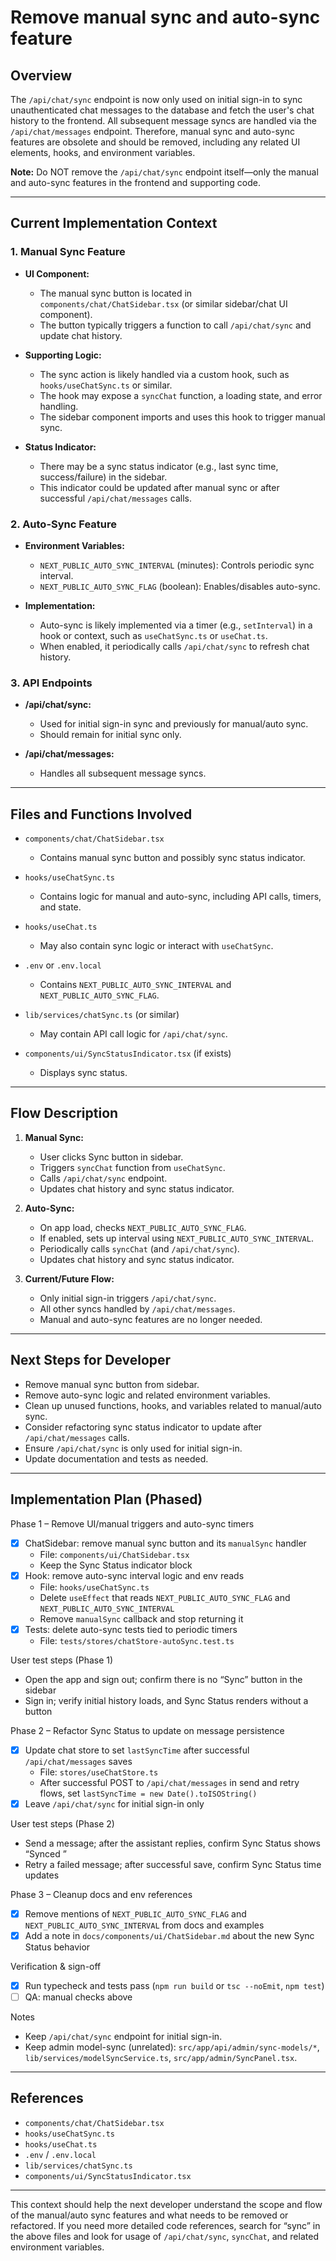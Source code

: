 # Remove manual sync and auto-sync feature

## Overview

The `/api/chat/sync` endpoint is now only used on initial sign-in to sync unauthenticated chat messages to the database and fetch the user's chat history to the frontend. All subsequent message syncs are handled via the `/api/chat/messages` endpoint. Therefore, manual sync and auto-sync features are obsolete and should be removed, including any related UI elements, hooks, and environment variables.

**Note:** Do NOT remove the `/api/chat/sync` endpoint itself—only the manual and auto-sync features in the frontend and supporting code.

---

## Current Implementation Context

### 1. Manual Sync Feature

- **UI Component:**

  - The manual sync button is located in `components/chat/ChatSidebar.tsx` (or similar sidebar/chat UI component).
  - The button typically triggers a function to call `/api/chat/sync` and update chat history.

- **Supporting Logic:**

  - The sync action is likely handled via a custom hook, such as `hooks/useChatSync.ts` or similar.
  - The hook may expose a `syncChat` function, a loading state, and error handling.
  - The sidebar component imports and uses this hook to trigger manual sync.

- **Status Indicator:**
  - There may be a sync status indicator (e.g., last sync time, success/failure) in the sidebar.
  - This indicator could be updated after manual sync or after successful `/api/chat/messages` calls.

### 2. Auto-Sync Feature

- **Environment Variables:**

  - `NEXT_PUBLIC_AUTO_SYNC_INTERVAL` (minutes): Controls periodic sync interval.
  - `NEXT_PUBLIC_AUTO_SYNC_FLAG` (boolean): Enables/disables auto-sync.

- **Implementation:**
  - Auto-sync is likely implemented via a timer (e.g., `setInterval`) in a hook or context, such as `useChatSync.ts` or `useChat.ts`.
  - When enabled, it periodically calls `/api/chat/sync` to refresh chat history.

### 3. API Endpoints

- **/api/chat/sync:**

  - Used for initial sign-in sync and previously for manual/auto sync.
  - Should remain for initial sync only.

- **/api/chat/messages:**
  - Handles all subsequent message syncs.

---

## Files and Functions Involved

- `components/chat/ChatSidebar.tsx`

  - Contains manual sync button and possibly sync status indicator.

- `hooks/useChatSync.ts`

  - Contains logic for manual and auto-sync, including API calls, timers, and state.

- `hooks/useChat.ts`

  - May also contain sync logic or interact with `useChatSync`.

- `.env` or `.env.local`

  - Contains `NEXT_PUBLIC_AUTO_SYNC_INTERVAL` and `NEXT_PUBLIC_AUTO_SYNC_FLAG`.

- `lib/services/chatSync.ts` (or similar)

  - May contain API call logic for `/api/chat/sync`.

- `components/ui/SyncStatusIndicator.tsx` (if exists)
  - Displays sync status.

---

## Flow Description

1. **Manual Sync:**

   - User clicks Sync button in sidebar.
   - Triggers `syncChat` function from `useChatSync`.
   - Calls `/api/chat/sync` endpoint.
   - Updates chat history and sync status indicator.

2. **Auto-Sync:**

   - On app load, checks `NEXT_PUBLIC_AUTO_SYNC_FLAG`.
   - If enabled, sets up interval using `NEXT_PUBLIC_AUTO_SYNC_INTERVAL`.
   - Periodically calls `syncChat` (and `/api/chat/sync`).
   - Updates chat history and sync status indicator.

3. **Current/Future Flow:**
   - Only initial sign-in triggers `/api/chat/sync`.
   - All other syncs handled by `/api/chat/messages`.
   - Manual and auto-sync features are no longer needed.

---

## Next Steps for Developer

- Remove manual sync button from sidebar.
- Remove auto-sync logic and related environment variables.
- Clean up unused functions, hooks, and variables related to manual/auto sync.
- Consider refactoring sync status indicator to update after `/api/chat/messages` calls.
- Ensure `/api/chat/sync` is only used for initial sign-in.
- Update documentation and tests as needed.

---

## Implementation Plan (Phased)

Phase 1 – Remove UI/manual triggers and auto-sync timers

- [x] ChatSidebar: remove manual sync button and its `manualSync` handler
  - File: `components/ui/ChatSidebar.tsx`
  - Keep the Sync Status indicator block
- [x] Hook: remove auto-sync interval logic and env reads
  - File: `hooks/useChatSync.ts`
  - Delete `useEffect` that reads `NEXT_PUBLIC_AUTO_SYNC_FLAG` and `NEXT_PUBLIC_AUTO_SYNC_INTERVAL`
  - Remove `manualSync` callback and stop returning it
- [x] Tests: delete auto-sync tests tied to periodic timers
  - File: `tests/stores/chatStore-autoSync.test.ts`

User test steps (Phase 1)

- Open the app and sign out; confirm there is no “Sync” button in the sidebar
- Sign in; verify initial history loads, and Sync Status renders without a button

Phase 2 – Refactor Sync Status to update on message persistence

- [x] Update chat store to set `lastSyncTime` after successful `/api/chat/messages` saves
  - File: `stores/useChatStore.ts`
  - After successful POST to `/api/chat/messages` in send and retry flows, set `lastSyncTime = new Date().toISOString()`
- [x] Leave `/api/chat/sync` for initial sign-in only

User test steps (Phase 2)

- Send a message; after the assistant replies, confirm Sync Status shows “Synced <time>”
- Retry a failed message; after successful save, confirm Sync Status time updates

Phase 3 – Cleanup docs and env references

- [x] Remove mentions of `NEXT_PUBLIC_AUTO_SYNC_FLAG` and `NEXT_PUBLIC_AUTO_SYNC_INTERVAL` from docs and examples
- [x] Add a note in `docs/components/ui/ChatSidebar.md` about the new Sync Status behavior

Verification & sign-off

- [x] Run typecheck and tests pass (`npm run build` or `tsc --noEmit`, `npm test`)
- [ ] QA: manual checks above

Notes

- Keep `/api/chat/sync` endpoint for initial sign-in.
- Keep admin model-sync (unrelated): `src/app/api/admin/sync-models/*`, `lib/services/modelSyncService.ts`, `src/app/admin/SyncPanel.tsx`.

---

## References

- `components/chat/ChatSidebar.tsx`
- `hooks/useChatSync.ts`
- `hooks/useChat.ts`
- `.env` / `.env.local`
- `lib/services/chatSync.ts`
- `components/ui/SyncStatusIndicator.tsx`

---

This context should help the next developer understand the scope and flow of the manual/auto sync features and what needs to be removed or refactored. If you need more detailed code references, search for “sync” in the above files and look for usage of `/api/chat/sync`, `syncChat`, and related environment variables.
